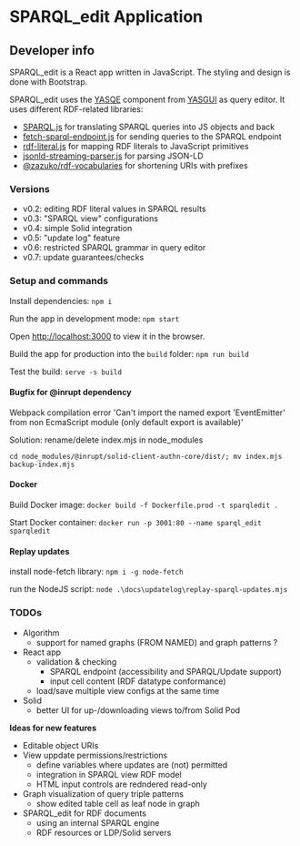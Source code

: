 # SPARQL_edit Application

## Developer info

SPARQL_edit is a React app written in JavaScript. The styling and design is done with Bootstrap.

SPARQL_edit uses the [YASQE](https://triply.cc/docs/yasgui-api#yasqe) component from [YASGUI](https://github.com/TriplyDB/Yasgui) as query editor.
It uses different RDF-related libraries:
* [SPARQL.js](https://github.com/RubenVerborgh/SPARQL.js) for translating SPARQL queries into JS objects and back
* [fetch-sparql-endpoint.js](https://github.com/rubensworks/fetch-sparql-endpoint.js/) for sending queries to the SPARQL endpoint
* [rdf-literal.js](https://github.com/rubensworks/rdf-literal.js) for mapping RDF literals to JavaScript primitives
* [jsonld-streaming-parser.js](https://github.com/rubensworks/jsonld-streaming-parser.js) for parsing JSON-LD
* [@zazuko/rdf-vocabularies](https://github.com/zazuko/rdf-vocabularies) for shortening URIs with prefixes

### Versions

* v0.2: editing RDF literal values in SPARQL results
* v0.3: "SPARQL view" configurations
* v0.4: simple Solid integration
* v0.5: "update log" feature
* v0.6: restricted SPARQL grammar in query editor
* v0.7: update guarantees/checks

### Setup and commands

Install dependencies: `npm i`

Run the app in development mode: `npm start`

Open [http://localhost:3000](http://localhost:3000) to view it in the browser.

Build the app for production into the `build` folder: `npm run build`

Test the build: `serve -s build`

#### Bugfix for @inrupt dependency

Webpack compilation error 'Can't import the named export 'EventEmitter' from non EcmaScript module (only default export is available)'

Solution: rename/delete index.mjs in node_modules

`cd node_modules/@inrupt/solid-client-authn-core/dist/; mv index.mjs backup-index.mjs`

#### Docker

Build Docker image: `docker build -f Dockerfile.prod -t sparqledit .`

Start Docker container: `docker run -p 3001:80 --name sparql_edit sparqledit`

#### Replay updates

install node-fetch library: `npm i -g node-fetch`

run the NodeJS script: `node .\docs\updatelog\replay-sparql-updates.mjs`

### TODOs

* Algorithm
  * support for named graphs (FROM NAMED) and graph patterns ?
* React app
  * validation & checking
    * SPARQL endpoint (accessibility and SPARQL/Update support)
    * input cell content (RDF datatype conformance)
  * load/save multiple view configs at the same time
* Solid
  * better UI for up-/downloading views to/from Solid Pod

__Ideas for new features__
* Editable object URIs
* View uppdate permissions/restrictions
  * define variables where updates are (not) permitted
  * integration in SPARQL view RDF model
  * HTML input controls are redndered read-only
* Graph visualization of query triple patterns
  * show edited table cell as leaf node in graph
* SPARQL_edit for RDF documents
  * using an internal SPARQL engine
  * RDF resources or LDP/Solid servers
